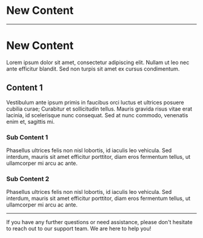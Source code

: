 # New Content

---

# New Content

Lorem ipsum dolor sit amet, consectetur adipiscing elit. Nullam ut leo nec ante efficitur blandit. Sed non turpis sit amet ex cursus condimentum.

## Content 1

Vestibulum ante ipsum primis in faucibus orci luctus et ultrices posuere cubilia curae; Curabitur et sollicitudin tellus. Mauris gravida risus vitae erat lacinia, id scelerisque nunc consequat. Sed at nunc commodo, venenatis enim et, sagittis mi.

### Sub Content 1

Phasellus ultrices felis non nisl lobortis, id iaculis leo vehicula. Sed interdum, mauris sit amet efficitur porttitor, diam eros fermentum tellus, ut ullamcorper mi arcu ac ante.

### Sub Content 2

Phasellus ultrices felis non nisl lobortis, id iaculis leo vehicula. Sed interdum, mauris sit amet efficitur porttitor, diam eros fermentum tellus, ut ullamcorper mi arcu ac ante.

---

If you have any further questions or need assistance, please don't hesitate to reach out to our support team. We are here to help you!